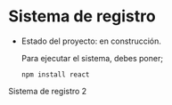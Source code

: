 <h1> Sistema de registro </h1>

- Estado del proyecto: en construcción.

  Para ejecutar el sistema, debes poner;

   ```npm install react```

Sistema de registro 2
